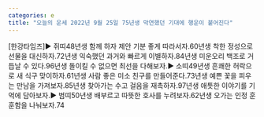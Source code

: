 ```yaml
---
categories: e
title: "오늘의 운세 2022년 9월 25일 75년생 막연했던 기대에 행운이 붙어진다"
---
```

[한강타임즈]▶ 쥐띠48년생 함께 하자 제안 기분 좋게 따라서자.60년생 착한 정성으로 선물을 대신하자.72년생 익숙했던 과거와 빠르게 이별하자.84년생 미운오리 백조로 거듭날 수 있다.96년생 돌이킬 수 없으면 최선을 다해보자.▶ 소띠49년생 흔쾌한 허락으로 새 식구 맞이하자.61년생 사람 좋은 미소 친구를 만들어준다.73년생 예쁜 꽃을 피우는 만남을 가져보자.85년생 찾아가는 수고 걸음을 재촉하자.97년생 애틋한 이야기를 기억에 담아보자.▶ 범띠50년생 배부르고 따뜻한 호사를 누려보자.62년생 오가는 인정 훈훈함을 나눠보자.74